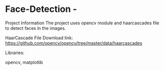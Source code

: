 # Face-Detection -

Project Information
The project uses opencv module and haarcascades file to detect faces in the images.


HaarCascade File Download link: https://github.com/opencv/opencv/tree/master/data/haarcascades


Libraries:

opencv, 
matplotlib
